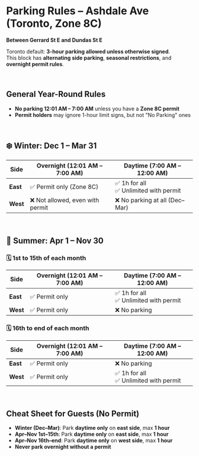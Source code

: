 
# Parking Rules – Ashdale Ave (Toronto, Zone 8C)
**Between Gerrard St E and Dundas St E**

Toronto default: **3-hour parking allowed unless otherwise signed**.  
This block has **alternating side parking**, **seasonal restrictions**, and **overnight permit rules**.

<br>

## General Year-Round Rules
- **No parking 12:01 AM – 7:00 AM** unless you have a **Zone 8C permit**
- **Permit holders** may ignore 1-hour limit signs, but not "No Parking" ones

<br>

## ❄️ Winter: **Dec 1 – Mar 31**

| Side     | Overnight (12:01 AM – 7:00 AM) | Daytime (7:00 AM – 12:00 AM)         |
|----------|--------------------------------|--------------------------------------|
| **East** | ✅ Permit only (Zone 8C)         | ✅ 1h for all<br>✅ Unlimited with permit |
| **West** | ❌ Not allowed, even with permit | ❌ No parking at all (Dec–Mar)        |

<br>

## 🌱 Summer: **Apr 1 – Nov 30**

### 🗓️ 1st to 15th of each month

| Side     | Overnight (12:01 AM – 7:00 AM) | Daytime (7:00 AM – 12:00 AM)         |
|----------|--------------------------------|--------------------------------------|
| **East** | ✅ Permit only                  | ✅ 1h for all<br>✅ Unlimited with permit |
| **West** | ✅ Permit only                  | ❌ No parking                         |

### 🗓️ 16th to end of each month

| Side     | Overnight (12:01 AM – 7:00 AM) | Daytime (7:00 AM – 12:00 AM)         |
|----------|--------------------------------|--------------------------------------|
| **East** | ✅ Permit only                  | ❌ No parking                         |
| **West** | ✅ Permit only                  | ✅ 1h for all<br>✅ Unlimited with permit |

<br>

## Cheat Sheet for Guests (No Permit)

- **Winter (Dec–Mar)**: Park **daytime only** on **east side**, max **1 hour**
- **Apr–Nov 1st–15th**: Park **daytime only** on **east side**, max **1 hour**
- **Apr–Nov 16th–end**: Park **daytime only** on **west side**, max **1 hour**
- **Never park overnight without a permit**
